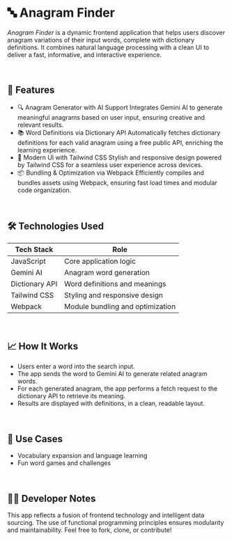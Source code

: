 # 🔤 Anagram Finder  
*Anagram Finder* is a dynamic frontend application that helps users discover anagram variations of their input words, complete with dictionary definitions. It combines natural language processing with a clean UI to deliver a fast, informative, and interactive experience.

<br/>

## 🚀 Features
- 🔍 Anagram Generator with AI Support
Integrates Gemini AI to generate meaningful anagrams based on user input, ensuring creative and relevant results.
- 📚 Word Definitions via Dictionary API
Automatically fetches dictionary definitions for each valid anagram using a free public API, enriching the learning experience.
- 🎨 Modern UI with Tailwind CSS
Stylish and responsive design powered by Tailwind CSS for a seamless user experience across devices.
- 📦 Bundling & Optimization via Webpack
Efficiently compiles and bundles assets using Webpack, ensuring fast load times and modular code organization.

<br />

## 🛠️ Technologies Used

| Tech Stack | Role | 
|------------|------|
| JavaScript | Core application logic | 
| Gemini AI | Anagram word generation | 
| Dictionary API | Word definitions and meanings | 
| Tailwind CSS | Styling and responsive design | 
| Webpack | Module bundling and optimization | 

<br/>

## 📈 How It Works
- Users enter a word into the search input.
- The app sends the word to Gemini AI to generate related anagram words.
- For each generated anagram, the app performs a fetch request to the dictionary API to retrieve its meaning.
- Results are displayed with definitions, in a clean, readable layout.

<br/>

## 🧩 Use Cases
- Vocabulary expansion and language learning
- Fun word games and challenges

<br/>

## 👨‍💻 Developer Notes
This app reflects a fusion of frontend technology and intelligent data sourcing. The use of functional programming principles ensures modularity and maintainability. Feel free to fork, clone, or contribute!





